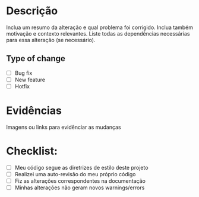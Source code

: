 # Descrição

Inclua um resumo da alteração e qual problema foi corrigido. Inclua também motivação e contexto relevantes. Liste todas as dependências necessárias para essa alteração (se necessário).

## Type of change

- [ ] Bug fix
- [ ] New feature
- [ ] Hotfix

# Evidências

Imagens ou links para evidênciar as mudanças

# Checklist:

- [ ] Meu código segue as diretrizes de estilo deste projeto
- [ ] Realizei uma auto-revisão do meu próprio código
- [ ] Fiz as alterações correspondentes na documentação
- [ ] Minhas alterações não geram novos warnings/errors
